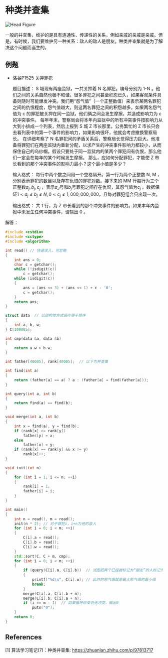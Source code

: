 # 种类并查集

![Head Figure](https://pic4.zhimg.com/v2-d86d178ed411c7c0d98402359efe5360_1440w.jpg?source=172ae18b)

一般的并查集，维护的是具有连通性、传递性的关系，例如亲戚的亲戚是亲戚。但是，有时候，我们要维护另一种关系：敌人的敌人是朋友。种类并查集就是为了解决这个问题而诞生的。

## 例题

- 洛谷P1525 关押罪犯

    题目描述：
    S 城现有两座监狱，一共关押着 N 名罪犯，编号分别为 1-N 。他们之间的关系自然也极不和谐。很多罪犯之间甚至积怨已久，如果客观条件具备则随时可能爆发冲突。我们用“怨气值”（一个正整数值）来表示某两名罪犯之间的仇恨程度，怨气值越大，则这两名罪犯之间的积怨越多。如果两名怨气值为 c 的罪犯被关押在同一监狱，他们俩之间会发生摩擦，并造成影响力为 c 的冲突事件。
    每年年末，警察局会将本年内监狱中的所有冲突事件按影响力从大到小排成一个列表，然后上报到 S 城 Z 市长那里。公务繁忙的 Z 市长只会去看列表中的第一个事件的影响力，如果影响很坏，他就会考虑撤换警察局长。
    在详细考察了 N 名罪犯间的矛盾关系后，警察局长觉得压力巨大。他准备将罪犯们在两座监狱内重新分配，以求产生的冲突事件影响力都较小，从而保住自己的乌纱帽。假设只要处于同一监狱内的某两个罪犯间有仇恨，那么他们一定会在每年的某个时候发生摩擦。
    那么，应如何分配罪犯，才能使 Z 市长看到的那个冲突事件的影响力最小？这个最小值是多少？

    输入格式：
    每行中两个数之间用一个空格隔开。第一行为两个正整数 N, M ，分别表示罪犯的数目以及存在仇恨的罪犯对数。接下来的 MM 行每行为三个正整数$a_j,b_j,c_j$ ，表示$a_J$号和$b_j$号罪犯之间存在仇恨，其怨气值为$c_j$ 。数据保证$1<a_j≤b_j≤N ,0 < c_j≤ 1,000,000,000$，且每对罪犯组合只出现一次。

    输出格式：
    共 1 行，为 Z 市长看到的那个冲突事件的影响力。如果本年内监狱中未发生任何冲突事件，请输出 0 。

解答：

```c++
#include <cstdio>
#include <cctype>
#include <algorithm>

int read() // 快速读入，可忽略
{
    int ans = 0;
    char c = getchar();
    while (!isdigit(c))
        c = getchar();
    while (isdigit(c))
    {
        ans = (ans << 3) + (ans << 1) + c - '0';
        c = getchar();
    }
    return ans;
}

struct data  // 以结构体方式保存便于排序
{
    int a, b, w;
} C[100005];

int cmp(data &a, data &b)
{
    return a.w > b.w;
}

int father[40005], rank[40005];  // 以下为并查集

int find(int a)
{
    return (father[a] == a) ? a : (father[a] = find(father[a]));
}

int query(int a, int b)
{
    return find(a) == find(b);
}

void merge(int a, int b)
{
    int x = find(a), y = find(b);
    if (rank[x] >= rank[y])
        father[y] = x;
    else
        father[x] = y;
    if (rank[x] == rank[y] && x != y)
        rank[x]++;
}

void init(int n)
{
    for (int i = 1; i <= n; ++i)
    {
        rank[i] = 1;
        father[i] = i;
    }
}

int main()
{
    int n = read(), m = read();
    init(n * 2); // 对于罪犯i，i+n为他的敌人
    for (int i = 0; i < m; ++i)
    {
        C[i].a = read();
        C[i].b = read();
        C[i].w = read();
    }
    std::sort(C, C + m, cmp);
    for (int i = 0; i < m; ++i)
    {
        if (query(C[i].a, C[i].b))  // 试图把两个已经被标记为“朋友”的人标记为“敌人”
        {
            printf("%d\n", C[i].w); // 此时的怒气值就是最大怒气值的最小值
            break;
        }
        merge(C[i].a, C[i].b + n);
        merge(C[i].b, C[i].a + n);
        if (i == m - 1)  // 如果循环结束仍无冲突，输出0
            puts("0");
    }
    return 0;
}
```

## References

[1] 算法学习笔记(7)：种类并查集: https://zhuanlan.zhihu.com/p/97813717